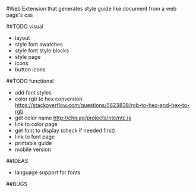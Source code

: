 #Web Extension that generates style guide like document from a web page's css

##TODO visual
* layout
* style font swatches
* style font style blocks
* style page
* icons
* button icons


##TODO functional
* add font styles
* color rgb to hex conversion https://stackoverflow.com/questions/5623838/rgb-to-hex-and-hex-to-rgb
* get color name
http://chir.ag/projects/ntc/ntc.js
* link to color page
* get font to display (check if needed first)
* link to font page
* printable guide
* mobile version

##IDEAS
* language support for fonts

##BUGS
